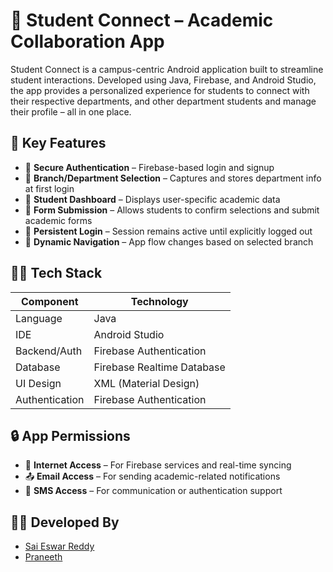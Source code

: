 # 🚨 Student Connect – Academic Collaboration App

Student Connect is a campus-centric Android application built to streamline student interactions. Developed using Java, Firebase, and Android Studio, the app provides a personalized experience for students to connect with their respective departments, and other department students and manage their profile – all in one place.

## 📱 Key Features

- 🔐 **Secure Authentication** – Firebase-based login and signup
- 🏫 **Branch/Department Selection** – Captures and stores department info at first login
- 👤 **Student Dashboard** – Displays user-specific academic data
- 📝 **Form Submission** – Allows students to confirm selections and submit academic forms
- 🔁 **Persistent Login** – Session remains active until explicitly logged out
- 🧭 **Dynamic Navigation** – App flow changes based on selected branch
  
## 🧑‍💻 Tech Stack

| Component       | Technology                  |
|----------------|-----------------------------|
| Language        | Java                        |
| IDE             | Android Studio              |
| Backend/Auth    | Firebase Authentication     |
| Database        | Firebase Realtime Database  |
| UI Design       | XML (Material Design)       |
| Authentication  | Firebase Authentication     |


## 🔒 App Permissions

- 📶 **Internet Access** – For Firebase services and real-time syncing
- 📤 **Email Access** – For sending academic-related notifications 
- 💬 **SMS Access** – For communication or authentication support

## 👨‍💻 Developed By

- [Sai Eswar Reddy](https://github.com/Sai-Eswar-Reddy)  
- [Praneeth](https://github.com/Praneeth-376)




